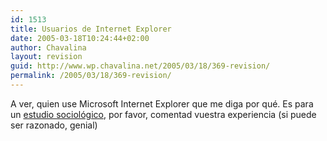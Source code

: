 ```yaml
---
id: 1513
title: Usuarios de Internet Explorer
date: 2005-03-18T10:24:44+02:00
author: Chavalina
layout: revision
guid: http://www.wp.chavalina.net/2005/03/18/369-revision/
permalink: /2005/03/18/369-revision/
---
```

A ver, quien use Microsoft Internet Explorer que me diga por qué. Es para un <a href="http://www.marianitu.net/000295.php" target="_blank">estudio sociológico</a>, por favor, comentad vuestra experiencia (si puede ser razonado, genial)